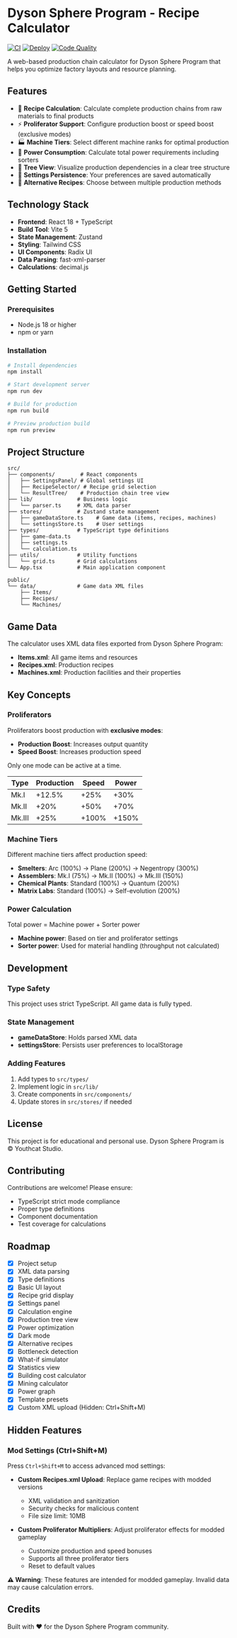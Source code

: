 # Dyson Sphere Program - Recipe Calculator

[![CI](https://github.com/izu-san/dsp-calc-tool/actions/workflows/ci.yml/badge.svg)](https://github.com/izu-san/dsp-calc-tool/actions/workflows/ci.yml)
[![Deploy](https://github.com/izu-san/dsp-calc-tool/actions/workflows/deploy.yml/badge.svg)](https://github.com/izu-san/dsp-calc-tool/actions/workflows/deploy.yml)
[![Code Quality](https://github.com/izu-san/dsp-calc-tool/actions/workflows/code-quality.yml/badge.svg)](https://github.com/izu-san/dsp-calc-tool/actions/workflows/code-quality.yml)

A web-based production chain calculator for Dyson Sphere Program that helps you optimize factory layouts and resource planning.

## Features

- 🔢 **Recipe Calculation**: Calculate complete production chains from raw materials to final products
- ⚡ **Proliferator Support**: Configure production boost or speed boost (exclusive modes)
- 🏭 **Machine Tiers**: Select different machine ranks for optimal production
- 🔌 **Power Consumption**: Calculate total power requirements including sorters
- 🌳 **Tree View**: Visualize production dependencies in a clear tree structure
- 💾 **Settings Persistence**: Your preferences are saved automatically
- 🔄 **Alternative Recipes**: Choose between multiple production methods

## Technology Stack

- **Frontend**: React 18 + TypeScript
- **Build Tool**: Vite 5
- **State Management**: Zustand
- **Styling**: Tailwind CSS
- **UI Components**: Radix UI
- **Data Parsing**: fast-xml-parser
- **Calculations**: decimal.js

## Getting Started

### Prerequisites

- Node.js 18 or higher
- npm or yarn

### Installation

```bash
# Install dependencies
npm install

# Start development server
npm run dev

# Build for production
npm run build

# Preview production build
npm run preview
```

## Project Structure

```
src/
├── components/        # React components
│   ├── SettingsPanel/ # Global settings UI
│   ├── RecipeSelector/ # Recipe grid selection
│   └── ResultTree/    # Production chain tree view
├── lib/              # Business logic
│   └── parser.ts     # XML data parser
├── stores/           # Zustand state management
│   ├── gameDataStore.ts    # Game data (items, recipes, machines)
│   └── settingsStore.ts    # User settings
├── types/            # TypeScript type definitions
│   ├── game-data.ts
│   ├── settings.ts
│   └── calculation.ts
├── utils/            # Utility functions
│   └── grid.ts       # Grid calculations
└── App.tsx           # Main application component

public/
└── data/             # Game data XML files
    ├── Items/
    ├── Recipes/
    └── Machines/
```

## Game Data

The calculator uses XML data files exported from Dyson Sphere Program:

- **Items.xml**: All game items and resources
- **Recipes.xml**: Production recipes
- **Machines.xml**: Production facilities and their properties

## Key Concepts

### Proliferators

Proliferators boost production with **exclusive modes**:
- **Production Boost**: Increases output quantity
- **Speed Boost**: Increases production speed

Only one mode can be active at a time.

| Type | Production | Speed | Power |
|------|-----------|-------|-------|
| Mk.I | +12.5% | +25% | +30% |
| Mk.II | +20% | +50% | +70% |
| Mk.III | +25% | +100% | +150% |

### Machine Tiers

Different machine tiers affect production speed:

- **Smelters**: Arc (100%) → Plane (200%) → Negentropy (300%)
- **Assemblers**: Mk.I (75%) → Mk.II (100%) → Mk.III (150%)
- **Chemical Plants**: Standard (100%) → Quantum (200%)
- **Matrix Labs**: Standard (100%) → Self-evolution (200%)

### Power Calculation

Total power = Machine power + Sorter power

- **Machine power**: Based on tier and proliferator settings
- **Sorter power**: Used for material handling (throughput not calculated)

## Development

### Type Safety

This project uses strict TypeScript. All game data is fully typed.

### State Management

- **gameDataStore**: Holds parsed XML data
- **settingsStore**: Persists user preferences to localStorage

### Adding Features

1. Add types to `src/types/`
2. Implement logic in `src/lib/`
3. Create components in `src/components/`
4. Update stores in `src/stores/` if needed

## License

This project is for educational and personal use. Dyson Sphere Program is © Youthcat Studio.

## Contributing

Contributions are welcome! Please ensure:

- TypeScript strict mode compliance
- Proper type definitions
- Component documentation
- Test coverage for calculations

## Roadmap

- [x] Project setup
- [x] XML data parsing
- [x] Type definitions
- [x] Basic UI layout
- [x] Recipe grid display
- [x] Settings panel
- [x] Calculation engine
- [x] Production tree view
- [x] Power optimization
- [x] Dark mode
- [x] Alternative recipes
- [x] Bottleneck detection
- [x] What-if simulator
- [x] Statistics view
- [x] Building cost calculator
- [x] Mining calculator
- [x] Power graph
- [x] Template presets
- [x] Custom XML upload (Hidden: Ctrl+Shift+M)

## Hidden Features

### Mod Settings (Ctrl+Shift+M)

Press `Ctrl+Shift+M` to access advanced mod settings:

- **Custom Recipes.xml Upload**: Replace game recipes with modded versions
  - XML validation and sanitization
  - Security checks for malicious content
  - File size limit: 10MB
  
- **Custom Proliferator Multipliers**: Adjust proliferator effects for modded gameplay
  - Customize production and speed bonuses
  - Supports all three proliferator tiers
  - Reset to default values

**⚠️ Warning**: These features are intended for modded gameplay. Invalid data may cause calculation errors.

## Credits

Built with ❤️ for the Dyson Sphere Program community.
